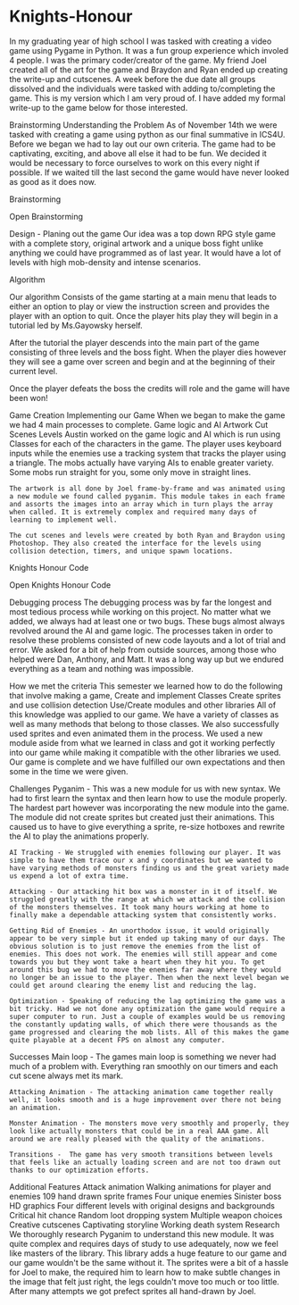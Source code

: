 # Knights-Honour

In my graduating year of high school I was tasked with creating a video game using Pygame in Python. It was a fun group experience which involed 4 people.
I was the primary coder/creator of the game. My friend Joel created all of the art for the game and Braydon and Ryan ended up creating the write-up and cutscenes.
A week before the due date all groups dissolved and the individuals were tasked with adding to/completing the game. This is my version which I am very proud of.
I have added my formal write-up to the game below for those interested.


Brainstorming
Understanding the Problem
    As of November 14th we were tasked with creating a game using python as our final summative in ICS4U. Before we began we had to lay out our own criteria. The game had to be captivating, exciting, and above all else it had to be fun. We decided it would be necessary to force ourselves to work on this every night if possible. If we waited till the last second the game would have never looked as good as it does now.

Brainstorming

 Open Brainstorming

Design - Planing out the game
    Our idea was a top down RPG style game with a complete story, original artwork and a unique boss fight unlike anything we could have programmed as of last year. It would have a lot of levels with high mob-density and intense scenarios.

Algorithm  

Our algorithm Consists of the game starting at a main menu that leads to either an option to play or view the instruction screen and provides the player with an option to quit. 
Once the player hits play they will begin in a tutorial led by Ms.Gayowsky herself.

After the tutorial the player descends into the main part of the game consisting of three levels and the boss fight. When the player dies however they will see a game over screen and begin and at the beginning of their current level.

Once the player defeats the boss the credits will role and the game will have been won!




Game Creation 
Implementing our Game
    When we began to make the game we had 4 main processes to complete.
Game logic and AI
Artwork
Cut Scenes
Levels
    Austin worked on the game logic and AI which is run using Classes for each of the characters in the game. The player uses keyboard inputs while the enemies use a tracking system that tracks the player using a triangle. The mobs actually have varying AIs to enable greater variety. Some mobs run straight for you, some only move in straight lines.
    
    The artwork is all done by Joel frame-by-frame and was animated using a new module we found called pyganim. This module takes in each frame and assorts the images into an array which in turn plays the array when called. It is extremely complex and required many days of learning to implement well.

    The cut scenes and levels were created by both Ryan and Braydon using Photoshop. They also created the interface for the levels using collision detection, timers, and unique spawn locations.

Knights Honour Code

 Open Knights Honour Code

Debugging process
    The debugging process was by far the longest and most tedious process while working on this project. No matter what we added, we always had at least one or two bugs. These bugs almost always revolved around the AI and game logic. The processes taken in order to resolve these problems consisted of new code layouts and a lot of trial and error. We asked for a bit of help from outside sources, among those who helped were Dan, Anthony, and Matt. It was a long way up but we endured everything as a team and nothing was impossible.

How we met the criteria 
    This semester we learned how to do the following that involve making a game, 
Create and implement Classes 
Create sprites and use collision detection
Use/Create modules and other libraries
    All of this knowledge was applied to our game. We have a variety of classes as well as many methods that belong to those classes. We also successfully used sprites and even animated them in the process. We used a new module aside from what we learned in class and got it working perfectly into our game while making it compatible with the other libraries we used. Our game is complete and we have fulfilled our own expectations and then some in the time we were given.





Challenges
    Pyganim - This was a new module for us with new syntax. We had to first learn the syntax and then learn how to use the module properly. The hardest part however was incorporating the new module into the game. The module did not create sprites but created just their animations. This caused us to have to give everything a sprite, re-size hotboxes and rewrite the AI to play the animations properly.

    AI Tracking - We struggled with enemies following our player. It was simple to have them trace our x and y coordinates but we wanted to have varying methods of monsters finding us and the great variety made us expend a lot of extra time.

    Attacking - Our attacking hit box was a monster in it of itself. We struggled greatly with the range at which we attack and the collision of the monsters themselves. It took many hours working at home to finally make a dependable attacking system that consistently works.

    Getting Rid of Enemies - An unorthodox issue, it would originally appear to be very simple but it ended up taking many of our days. The obvious solution is to just remove the enemies from the list of enemies. This does not work. The enemies will still appear and come towards you but they wont take a heart when they hit you. To get around this bug we had to move the enemies far away where they would no longer be an issue to the player. Then when the next level began we could get around clearing the enemy list and reducing the lag.

    Optimization - Speaking of reducing the lag optimizing the game was a bit tricky. Had we not done any optimization the game would require a super computer to run. Just a couple of examples would be us removing the constantly updating walls, of which there were thousands as the game progressed and clearing the mob lists. All of this makes the game quite playable at a decent FPS on almost any computer.

Successes
    Main loop - The games main loop is something we never had much of a problem with. Everything ran smoothly on our timers and each cut scene always met its mark.  

    Attacking Animation - The attacking animation came together really well, it looks smooth and is a huge improvement over there not being an animation.

    Monster Animation - The monsters move very smoothly and properly, they look like actually monsters that could be in a real AAA game. All around we are really pleased with the quality of the animations.

    Transitions -  The game has very smooth transitions between levels that feels like an actually loading screen and are not too drawn out thanks to our optimization efforts.

Additional Features
Attack animation
Walking animations for player and enemies
109 hand drawn sprite frames
Four unique enemies 
Sinister boss
HD graphics
Four different levels with original designs and backgrounds
Critical hit chance
Random loot dropping system
Multiple weapon choices
Creative cutscenes
Captivating storyline
Working death system
Research
    We thoroughly research Pyganim to understand this new module. It was quite complex and requires days of study to use adequately, now we feel like masters of the library. This library adds a huge feature to our game and our game wouldn't be the same without it. The sprites were a bit of a hassle for Joel to make, the required him to learn how to make subtle changes in the image that felt just right, the legs couldn't move too much or too little. After many attempts we got prefect sprites all hand-drawn by Joel.
